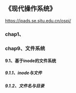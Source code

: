 ## 《现代操作系统》

https://ipads.se.sjtu.edu.cn/ospi/

### chap1、

### chap9、文件系统

#### 9.1、基于inode的文件系统

##### 9.1.1、inode与文件

##### 9.1.2、文件名与目录